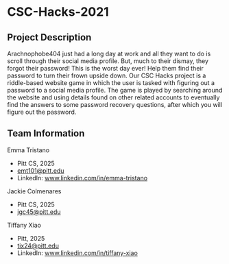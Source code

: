 # CSC-Hacks-2021

## Project Description
Arachnophobe404 just had a long day at work and all they want to do is scroll through their social media profile. But, much to their dismay, they forgot their password! This is the worst day ever! Help them find their password to turn their frown upside down.
Our CSC Hacks project is a riddle-based website game in which the user is tasked with figuring out a password to a social media profile. The game is played by searching around the website and using details found on other related accounts to eventually find the answers to some password recovery questions, after which you will figure out the password.
  
## Team Information

Emma Tristano
* Pitt CS, 2025
* emt101@pitt.edu
* LinkedIn: www.linkedin.com/in/emma-tristano

Jackie Colmenares
* Pitt CS, 2025
* jgc45@pitt.edu

Tiffany Xiao
* Pitt, 2025
* tix24@pitt.edu 
* LinkedIn: www.linkedin.com/in/tiffany-xiao
